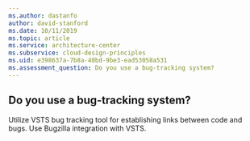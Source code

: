 ```yaml
---
ms.author: dastanfo
author: david-stanford
ms.date: 10/11/2019
ms.topic: article
ms.service: architecture-center
ms.subservice: cloud-design-principles
ms.uid: e398637a-7b8a-40bd-9be3-ead53058a531
ms.assessment_question: Do you use a bug-tracking system?
---
```

## Do you use a bug-tracking system?


Utilize VSTS bug tracking tool for establishing links between code and bugs. Use Bugzilla integration with VSTS.